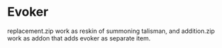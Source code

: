 # Evoker
replacement.zip work as reskin of summoning talisman, and addition.zip work as addon that adds evoker as separate item.
